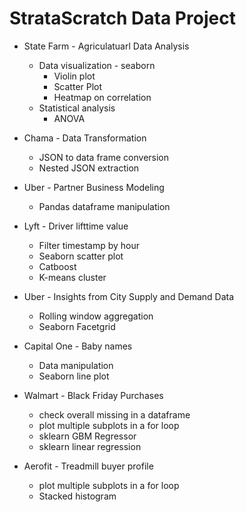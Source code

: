 # StrataScratch Data Project

* State Farm - Agriculatuarl Data Analysis
  - Data visualization - seaborn
    - Violin plot
    - Scatter Plot
    - Heatmap on correlation
  - Statistical analysis
    - ANOVA

* Chama - Data Transformation
  - JSON to data frame conversion
  - Nested JSON extraction

* Uber - Partner Business Modeling
  - Pandas dataframe manipulation

* Lyft - Driver lifttime value
  - Filter timestamp by hour
  - Seaborn scatter plot
  - Catboost 
  - K-means cluster

* Uber - Insights from City Supply and Demand Data
  - Rolling window aggregation
  - Seaborn Facetgrid

* Capital One - Baby names
  - Data manipulation
  - Seaborn line plot

* Walmart - Black Friday Purchases
  - check overall missing in a dataframe
  - plot multiple subplots in a for loop
  - sklearn GBM Regressor
  - sklearn linear regression

* Aerofit - Treadmill buyer profile
  - plot multiple subplots in a for loop
  - Stacked histogram
  